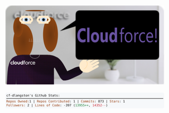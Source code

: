 <!-- 
Version 3.0.212
Built Sat Mar 01 2025 20:29:22 GMT+0000 (Coordinated Universal Time)
-->

<h1 align="center">
  <a href="https://github.com/dylanlangston/dylanlangston/tree/master/src" title="Click to View Source">
    <picture width="100%" alt="Dylan">
      <source media="(prefers-color-scheme: dark)" srcset="dylan-dark.svg?version=3.0.212">
      <img src="dylan-light.svg?version=3.0.212" alt="Dylan">
    </picture>
  </a>
</h1>

<div align="center">
  <picture width="100%" alt="Profile Info and Stats">
    <source media="(prefers-color-scheme: dark)" srcset="stats-dark.svg?version=3.0.212">
    <img src="stats-light.svg?version=3.0.212" alt="Profile Info and Stats">
  </picture>
</div>

